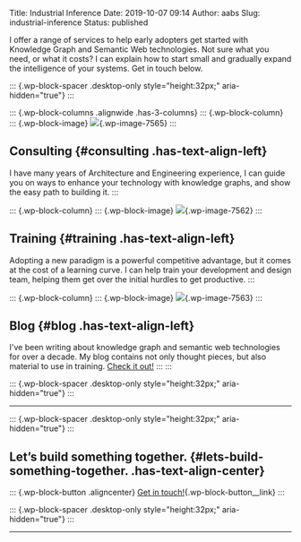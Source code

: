 Title: Industrial Inference
Date: 2019-10-07 09:14
Author: aabs
Slug: industrial-inference
Status: published

I offer a range of services to help early adopters get started with Knowledge Graph and Semantic Web technologies. Not sure what you need, or what it costs? I can explain how to start small and gradually expand the intelligence of your systems. Get in touch below.

::: {.wp-block-spacer .desktop-only style="height:32px;" aria-hidden="true"}
:::

::: {.wp-block-columns .alignwide .has-3-columns}
::: {.wp-block-column}
::: {.wp-block-image}
![](https://aabs.files.wordpress.com/2019/10/yancy-min-842ofhc6mai-unsplash-1-1.jpg?w=1024){.wp-image-7565}
:::

Consulting {#consulting .has-text-align-left}
----------

I have many years of Architecture and Engineering experience, I can guide you on ways to enhance your technology with knowledge graphs, and show the easy path to building it.
:::

::: {.wp-block-column}
::: {.wp-block-image}
![](https://aabs.files.wordpress.com/2019/10/kelly-sikkema-z9au36chmqi-unsplash.jpg?w=1024){.wp-image-7562}
:::

Training {#training .has-text-align-left}
--------

Adopting a new paradigm is a powerful competitive advantage, but it comes at the cost of a learning curve. I can help train your development and design team, helping them get over the initial hurdles to get productive.
:::

::: {.wp-block-column}
::: {.wp-block-image}
![](https://aabs.files.wordpress.com/2019/10/faye-cornish-uq3gtiplqro-unsplash.jpg?w=1024){.wp-image-7563}
:::

Blog {#blog .has-text-align-left}
----

I've been writing about knowledge graph and semantic web technologies for over a decade. My blog contains not only thought pieces, but also material to use in training. [Check it out!](https://aabs.wordpress.com/blog/)
:::
:::

::: {.wp-block-spacer .desktop-only style="height:32px;" aria-hidden="true"}
:::

------------------------------------------------------------------------

::: {.wp-block-spacer .desktop-only style="height:32px;" aria-hidden="true"}
:::

Let’s build something together. {#lets-build-something-together. .has-text-align-center}
-------------------------------

::: {.wp-block-button .aligncenter}
[Get in touch!](https://aabs.wordpress.com/contact-me/){.wp-block-button__link}
:::

::: {.wp-block-spacer .desktop-only style="height:32px;" aria-hidden="true"}
:::

------------------------------------------------------------------------
